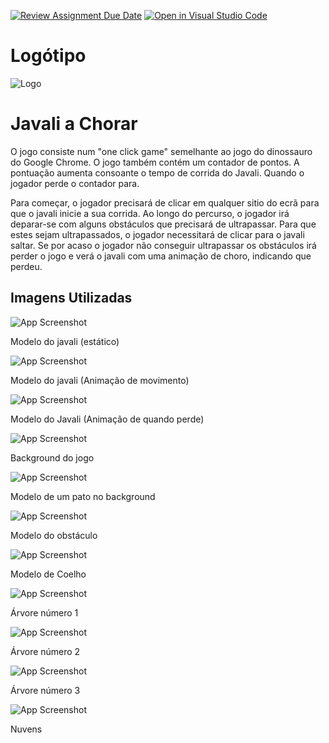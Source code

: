 [![Review Assignment Due Date](https://classroom.github.com/assets/deadline-readme-button-24ddc0f5d75046c5622901739e7c5dd533143b0c8e959d652212380cedb1ea36.svg)](https://classroom.github.com/a/cjPY6057)
[![Open in Visual Studio Code](https://classroom.github.com/assets/open-in-vscode-718a45dd9cf7e7f842a935f5ebbe5719a5e09af4491e668f4dbf3b35d5cca122.svg)](https://classroom.github.com/online_ide?assignment_repo_id=11368892&assignment_repo_type=AssignmentRepo)


# Logótipo

![Logo](https://cdn.discordapp.com/attachments/1117467828732309504/1120874047270563840/logo_final.png)


# Javali a Chorar

O jogo consiste num "one click game" semelhante ao jogo do dinossauro do Google Chrome.
O jogo também contém um contador de pontos. A pontuação aumenta consoante o tempo de corrida do Javali. Quando o jogador perde o contador para.

Para começar, o jogador precisará de clicar em qualquer sitio do ecrã para que o javali inicie a sua corrida.
Ao longo do percurso, o jogador irá deparar-se com alguns obstáculos que precisará de ultrapassar. Para que estes sejam ultrapassados, o jogador necessitará de clicar para o javali saltar.
Se por acaso o jogador não conseguir ultrapassar os obstáculos irá perder o jogo e verá o javali com uma animação de choro, indicando que perdeu.



## Imagens Utilizadas



![App Screenshot](https://cdn.discordapp.com/attachments/430509792377962497/1117572426168020992/Javali_Perna_aberta_direita.gif)



Modelo do javali (estático)



![App Screenshot](https://cdn.discordapp.com/attachments/430509792377962497/1117569642253275226/JavaliGif_Direita.gif)



Modelo do javali (Animação de movimento)



![App Screenshot](https://cdn.discordapp.com/attachments/430509792377962497/1117582171889209505/Javali_chorar_Gif.gif)



Modelo do Javali (Animação de quando perde)



![App Screenshot](https://cdn.discordapp.com/attachments/430509792377962497/1117564556202496030/Background.png)



Background do jogo



![App Screenshot](https://cdn.discordapp.com/attachments/430509792377962497/1117924685053698219/ezgif.com-gif-maker.gif)



Modelo de um pato no background



![App Screenshot](https://cdn.discordapp.com/attachments/712418633564815485/1120870050459561994/Pedra.png)



Modelo do obstáculo



![App Screenshot](https://cdn.discordapp.com/attachments/712418633564815485/1120870243020062720/Coelho.png)



Modelo de Coelho



![App Screenshot](https://media.discordapp.net/attachments/430509792377962497/1117578847391588452/Arvore_boa_FINALMENTE_2_.png?width=676&height=676)


Árvore número 1



![App Screenshot](https://media.discordapp.net/attachments/430509792377962497/1117578847756496966/Arvore_boa_FINALMENTE_3.png?width=676&height=676)



Árvore número 2



![App Screenshot](https://media.discordapp.net/attachments/430509792377962497/1117578848146563202/Arvore_boa_FINALMENTE_.png?width=676&height=676)



Árvore número 3



![App Screenshot](https://cdn.discordapp.com/attachments/376878109330374656/1121052107072610394/nuvens_back.png)



Nuvens
